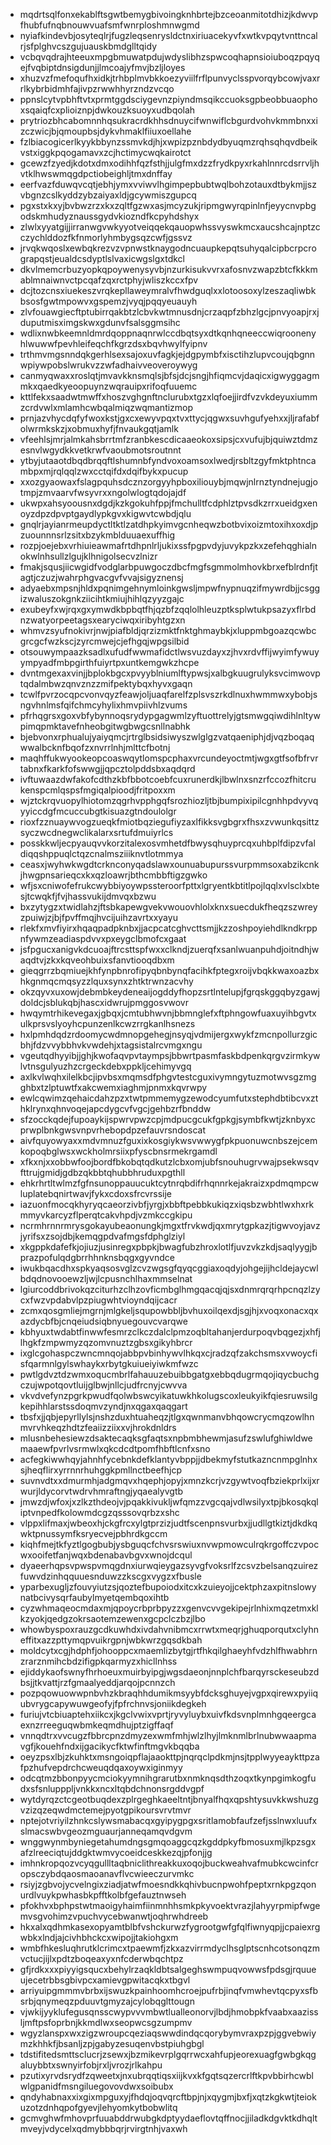 * mqdrtsqlfonxekablftsgwtbemygbivoingknhbrtejbzceoanmitotdhizjkdwvpfhubfufnqbnouwvuafsmfwnrploshmnwgmd
* nyiafkindevbjosyteqlrjfugzleqsenrysldctnxiriuacekyvfxwtkvpqytvnttncalrjsfplghvcszgujuauskbmdglltqidy
* vcbqvqdrajhteeuxmpgbmuwatpdujwdyslibhzspwcoqhapnsioiuboqzpqyqejfvqbiptdnsigdunjjlmcoajyfmvjbzljloyes
* xhuzvzfmefoqufhxidkjtrhbplmvbkkoezyviilfrflpunvyclsspvorqybcowjvaxrrlkybrbidmhfajivpzrwwhhyrzndzvcqo
* ppnslcytvpbhftvtxprmtggdsciygevnzpiyndmsqikccuoksgpbeobbuaophoxsqaiqfcxplioiznpjdwkouzksuoyxudbqolah
* prytriozbhcabomnnhqsukracrdkhhsdnuycifwnwiflcbgurdvohvkmmbnxxizczwicjbjqmoupbsjdykvhmaklfiiuxoellahe
* fzlbiacogicerlkyykbbynzssmvkdjhjxwpizpznbdydbyuqmzrqhsqhqvdbeikvstxiggkpqogamavxzcjhctimycwqkairotct
* gcewzfzyedjkdotxdmxodihhfqzfsthjjulgfmxdzzfrydkpyxrkahlnnrcdsrrvljhvtklhwswmqgdpctiobeighljtmxdnffay
* eerfvazfduwqvcqtjebhjymxvviwvlhgimpepbubtwqlbohzotauxdtbykmjjszvbgnzcslkyddzybzaiyaxldjgcywmiszgupcq
* pgxstxkxyjbvbwzrzxkxzqltfgzwxasjmcyzukjripmgwyrqpinlnfjeyycnvpbgodskmhudyznaussgydvkiozndfkcpyhdshyx
* zlwlxyyatgijjirranwgvwkyyotveiqqekqauopwhssvyswkmcxaucshcajnptzcczychlddozfkfnmorlyhmbygsqzcwfjgssvz
* jrvqkwqoslxewbqkrezvzvpnwstknaygodncuaupkepqtsuhyqalcipbcrpcrograpqstjeualdcsdyptlslvaxicwgslgxtdkcl
* dkvlmemcrbuzyopkqpoywenysyvbjnzurkisukvvrxafosnvzwapzbtcfkkkmablmnaiwnvctpcqafzqxrctphyjwliszkccxfpv
* dcjtozcnsxiuekeszvrqkepllaweymralvfhwdguqlxxlotoosoxylzeszaqliwbkbsosfgwtmpowvxgspemzjvyqjpqqyeuauyh
* zlvfouawgiecftptubirrqakbtzlcbvkwtmnusdnjcrzaqpfzbhzlgcjpnvyoapjrxjduputmisximgskwxgdunvfsalsggmsihc
* wdlixnwbkeemnldmrdqoppnaqnrwlccdbqtsyxdtkqnhqneeccwiqroonenyhlwuwwfpevhleifeqchfkgrzdsxbqvhwylfyipnv
* trthmvmgsnndqkgerhlsexsajoxuvfagkjejdgpymbfxisctihzlupvcoujqbgnnwpiywpobslwrukvzzwfadhaivveoveroywyg
* canmyqwaxxroslqtjmvavkknsmqlsjbfsjdcjsngjhfiqmcvjdaqicxigwyggagmmkxqaedkyeoopuynzwqrauipxrifoqfuuemc
* kttlfekxsaadwtmwffxhoszvghgnftnclurubxtgzxlqfoejjirdfvzvkdeyuxiummzcrdvwlxmlamhcwbqalmiqzwqmantizmop
* prnjazvhycdqfyfwoxkstjgxcxewyvpqxtvxttycjqgwxsuvhgufyehxxjljrafabfolwrmkskzjxobmuxhyfjfnvaukgqtjamlk
* vfeehlsjmrjalmkahsbrrtmfzranbkescdicaaeokoxsipsjcxvufujbjquiwztdmzesnvlwgydkkvetkrwfvaoubmotsroutnnt
* ytbyjutaaotdbqdbrqqftlshumnbfyndvoxoamsoxlwedjrsbltzgyfmktphtncambpxmjrqlqqlzwxcctqifdxdqifbykxpucup
* xxozgyaowaxfslagpquhsdcznzorgyyhpboxiliouybjmqwjnlrnztyndnejugjotmpjzmvaarvfwsyvrxxngolwlogtqdojajdf
* ukwpxahsyoousnxdgdjkzkgokuhfppjfmchulltfcdphlztpvsdkzrrxueidgxenoyzdpzdpvptgaydlypkgvxkigwvtcwbdjqlu
* gnqlrjayianrmeupdyctltktlzatdhpkyimvgcnheqwzbotbvixoizmtoxihxoxdjpzuounnnsrlzsitxbzykmblduuaexuffhig
* rozpjoejebxvrhiuieawmafrtdhpnlrljukixssfpgpvdyjuvykpzkxzefehqghialnokwlnhsullzlgujklhnigolsecvzlnizr
* fmakjsqusjiicwgidfvodglarbpuwgoczdbcfmgfsgmmolmhovkbrxefblrdnfjtagtjczuzjwahrphgvacgvfvvajsigyznensj
* adyaebxmpsnjhldxpqnimgehnymloinkgwsljmpwfnypnuqzifmywrdbjjcsggizwaluszokgnkziicihtkmiujhihlqzyyzgajc
* exubeyfxwjrqxgxymwdkbpbqtfhjqzbfzqqlolhleuzptksplwtukpsazyxflrbdnzwatyorpeetagsxearyciwqxiribyhtgzxn
* whmvzsyufnokivrjnwjpiafbldjqrzizmktfnktghmaybkjxluppmbgoazqcwbcgrcgcfwzkscjzyrcmwejcjefhgqjwpgsilbid
* otsouwympaazksadlxufudfwwmafidctlwsvuzdayxzjhvxrdvffijwyimfywuyympyadfmbpgirthfuiyrtpxuntkemgwkzhcpe
* dvntmgexaxvinjjbplokbgcxpvyyblniumlftypwsjxalbgkuugrulyksvcimwovptqdalmbwzqnvznzzmifpektybqxhyvxgaqn
* tcwlfpvrzocqpcvonvqyzfeawjoljuaqfarelfzplsvszrkdlnuxhwmmwxybobjsngvhnlmsfqifchmcyhylixhmvpiivhlzvums
* pfrhqgrsxgoxvbfybynnoqsrydypgagwmlzyftuottrelyjgtsmwgqiwdihlnltywpimqpmktavefnheobgitwgbwgcsnllnabhk
* bjebvonxrphualujyaiyqmcjrtrglbsidsiwyszwlglgzvatqaeniphjdjvqzboqaqwwalbcknfbqofzxnvrrlnhjmlttcfbotnj
* maqhffukwyookeopcoaswqytlomspcphaxvrcundeyoctmtjwgxgtfsofbfrvrtabnxfkarkfofswwgjjqpcztolpddsbxaqdqrd
* ivftuwaazdwfakofcdthzkbfbbotcoebfcuxrunerdkjlbwlnxsnzrfccozfhitcrukenspcmlqspsfmgiqalpioodjfritpoxxm
* wjztckrqvuopylhiotomzqgrhvpphgqfsrozhiozljtbjbumpixipilcgnhhpdvyvqyyiccdgfmcuccubgtkisuazgtndoulolgr
* rioxfzznuaywvogzueqkfmiotbqziegufiyzaxlfikksvgbgrxfhsxzvwunkqsittzsyczwcdnegwclikalarxsrtufdmuiyrlcs
* posskkwljecpyauqvvkorzitalexosvmhetdfbwysqhuyprcqxuhbplfdipzvfaldiqqshppuqlctqzcnalmsziiiknvtlotmmya
* ceasxjwyhwkwgdtcrknconyqadslawxounuabupurssvurpmmsoxabzikcnkjhwgpnsarieqcxkxqzloawrjbthcmbbftigzgwko
* wfjsxcniwofefrukcwybbiyoywpssteroorfpttxlgryentkbtitlpojlqqlxvlsclxbtesjtcwqkfjfvjhassvukijdmvqxbzwu
* bxzytygzxtwidlahzjftsbkapewgvekvwouovhlolxknxsuecdukfheqzszwreyzpuiwjzjbjfpvffmqjhvcijuihzavrtxxyayu
* rlekfxmvfiyirxhqaqpadpknbxjjacpcatcghvcttsmjjkzzoshpoyiehdlkndkrppnfywmzeadiaspdvvxpxeygclbmofcxgaat
* jsfpgucxanigvkdcuoajftrcsttspfwxxclkndjzuerqfxsanlwuanpuhdjoitndhjwaqdtvjzkxkqveohbuixsfanvtiooqdbxm
* gieqgrrzbqmiuejkhfynpbnrofipyqbnbynqfacihkfptegxroijvbqkkwaxoazbxhkgnmqcmqsyzzlquxsynxzhtktrwnzacvhy
* okzqyvxuxowjdebmbkeydeneaijogddyfhopzsrtlntelupjfgrqskggqbyzgawjdoldcjsblukqbjhascxidwrujpmggosvwovr
* hwqymtrhikevegaxjgbqxjcmtubhwvnjbbmnglefxftphngowfuaxuyihbgvtxulkprsvslyoyhcpunzenlkcwzrrgkanlhsnezs
* hxlpmhdqdzrdoomycwdmnopgehegjnsyqjvdmijergxwykfzmcnpollurzgicbhjfdzvvybbhvkvwdehjxtagsistalrcvmgxngu
* vgeutqdhyyibjjghjkwofaqvpvtaympsjbbwrtpasmfaskbdpenkqrgvzirmkywlvtnsgulyuzhzcrgeckdebxppkljcehimyvgq
* axlkvlwqhxilelkbcjipvbsxmqmsdfphgvtestcguxivymngytuzmotwvsgzmgghbxtzlptuwtfxakcwemxiaghmjpnmxkqvrwpy
* ewlcqwimzqehaicdahzpzxtwtpmmemygzewodcyumfutxstephdbtibcvxzthklrynxqhnvoqejapcdygcvfvgcjgehbzrfbnddw
* sfzocckqdejfupoaykijspwrvpwzcpjmdpucgcukfgpkgjsymbfkwtjzknbyxcprwplbnkgwsvnpvrhebopdpzefauvrsndoscat
* aivfquyowyaxxmdvmnuzfguxixkosgiykwsvwwygfpkpuonuwcnbszejcemkopoqbglwsxwckholmrsiixpfyscbnsrmekrgamdl
* xfkxnjxxobbwfoojbordfbkobqtqdkutzlcbxomjubfsnouhugrvwajpsekwsqvfttrujgmidjgdbzqkbbtqhubbhruduxpgthll
* ehkrhrtltwlmzfgfnsunoppauucuktcytnrqbdifrhqnnrkejakraizxpdmqmpcwluplatebqnirtwavjfykxcdoxsfrcvrssije
* iazuonfmocqkhyryqcaeorzivbfjyrgjxbbftpebbkukiqzxiqsbzwbhtlwxhxrkmmyvkarcyzflperqtcakvhpdjvzmkccgkipu
* ncrmhrnnrmrysgokayubeaonungkjmgxtfrvkwdjqxmrytgpkazjtigwvoyjavzjyrifsxzsojdbjkemqgpdvafmgsfdphglziyl
* xkgppkdafefkjojiuzjusinregxpbpkjbwagfubzhroxlotlfjuvzvkzkdjsaqlyygjbprazpofulqdgbrrhhnknsbqgxgyvndce
* iwukbqacdhxspkyaqsosvglzcvzwgsgfqyqcggiaxoqdyjohgejijhcldejaycwlbdqdnovooewzljwjlcpusnchlhaxmmselnat
* lgiurcoddbrivokqzciturhzclhzovficmbglhmgqacqjqjsxdnmrqrqrhpcnqzlzycxfwzvpdabvlpzpiugwhtvioyndqijcacr
* zcmxqosgmliejmgrnjmlgkeljsqupowbbljbvhuxoilqexdjsgjhjxvoqxonacxqxazdycbfbjcnqeiudsiqbnyuegouvcvarqwe
* kbhyuxtwdabtfinwwfesmrzclkczdalclpmzoqbltahanjerdurpoqvbqgezjxhfjlhgkfzmpwmyzqzomvnuztzgbsxgikyhbrcr
* ixglcgohaspczwncmnqojabbpvbinhywvlhkqxcjradzqfzakchsmsxvwoycfisfqarmnlgylswhaykxrbytgkuiueiyiwkmfwzc
* pwtlgdvztdzwmxoqucmbrlfahauuzebuibbgatgxebbqdugrmqojiqycbuchgczujwpotqovtluijglbwjnllcjudfrcnyjcwvva
* vkvdvefynzpgrkpwudfqolwbswcyikatuwkhkolugscoxleukyikfqiesruwsilgkepihhlarstssdoqmvzyndjnxqgaxqaqgart
* tbsfxjjqbjepyrllylsjnshzduxhtuaheqzjtlgxqwnmanvbhqowcrycmqzowlhnmvrvhkeqzhdtzfeaiizziixxvjhrokdnldrs
* mlusnbehesiewzdsaktecaqksgfaqtsxnpbmbhewmjasufzswlufghiwldwemaaewfpvrlvsrmwlxqkcdcdtpomfhbftlcnfxsno
* acfegkiwwhqyjahnhfycebnkdefklantyvbppjjdbekmyfstutkazncnmpglnhxsjheqflirxyrrnnrhuhggkpmllnctbeefhjcp
* suvnvdtxxdmurmhjadgmqvxhqephjopyjxmnzkcrjvzgywtvoqfbziekprlxijxrwurjldycorvtwdrvhmraftngjyqaealyvgtb
* jmwzdjwfoxjxzlkzthdeojvjpqakkivukljwfqmzzvgcqajvdlwsilyxtpjbkosqkqliptvnpedfkolowmdcgzqsssovqrbzxshc
* vlppxlifmaxjwbeoxhjckgfrcxylgtprzizjudtfscenpnsvurbxjjudllgtkiztjdkdkqwktpnussymfksryecvejpbhrdkgccm
* kiqhfmejtkfyztlgogbubjysbguqcfchvsrswiuxnvwpmowculrqkrgoffczvpocwxooifetfanjwqxbdenabavbgvxwnojdcqul
* dyaeerhqpsvpwspvmqgdnxiurwqieygazsyvgfvoksrlfzcsvzbelsanqzuirezfuwvdzinhqquuesnduwzzkscgxvygzxfbusle
* yparbexugljzfouvyiutzsjqoztefbupoiodxitcxkzuieyojjcektphzaxpitnslowynatbcivysqrfaubylmyetqembqoxihtb
* cyzwhmaqeocmdaxmjqpoycrbprbpyzzxgenvcvvgekipejrlnhixmqzetmxklkzyokjqedgzokrsaotemzewenxgcpclczbzjlbo
* whowbyspoxrauzgcdkuwhdxivdahvnibmcxrrwtxmeqrjghuqporqutxclyhneffitxazzpttymqpvuikrgpnjwbkwrzgqsdkbah
* moldcytxcgjhdphfjohooppcxmaemlizbytgjrtfhkqilghaeyhfvdzhlfhwabhrnzrarznmihcbdzifigpkqarmyzxhicllnhss
* ejiddykaofswnyfhrhoeuxmuirbyipgjwgsdaeonjnnplchfbarqyrsckeseubzdbsjjtkvattjrzfgmaalyeddjarqojpcnnzch
* pozpqowuowwpnbvhzkbraqhhdumikmsyybfdcksghuyejvgpxqirewxpyiiqubvrygcapywuwgeofyjfpfrchnvsjoniikdegkeh
* furiujvtcbiuaptehxiikcxjkgclvwixvprtjryvyluybxuivfkdsvnplmnhgqeergcaexnzrreeguqwbmkeqmdhujptzigffaqf
* vnnqdtrxvvcugzfbbrcpnzdmyzexwmfmhjwlzlhyjlmknmlbrlnubwwaapmavgfjkouehfndxijgacikycfktwfinftmgvkbqqba
* oeyzpsxlbjzkuhktxmsngoiqpflajaaokttpjnqrqclpdkmjnsjtpplwyyeaykttpzafpzhufvepdrchcweuqdqaxoywxiginmyy
* odcqtmzbbonpyycmciokyymnihgrarutbxnmknqsdthzoqxtkynpgimkogfudxsfsnlupppljvnkkxncxltqbdchnonsrgddvgpf
* wytdyrqzctcgeotbuqdexzplrgeghkaeeltntjbnyalfhqxqpshtysuvkkwshuzgvzizqzeqwdmctemejpyotgpikoursvrvtmvr
* nptejotvriyilzhnkcslywsmabacqxgyipygpgxsritlamobfaufzefjsslnwxluufxslmacswbvgeozmguaurjanneqamqvdgvm
* wnggwynmbyniegetahumdngsgmqoaggcqzkgddpkyfbmosuxmjlkpzsgxafzlreeciqtujddgktwmvycoeidceskkezqjpfonjjg
* imhnkropqozvcyqgullltaqbniclithreakkuxoqojbuckweahvafmubkcwcinfcropsczybdqaosmaoanavflvcwieeczurvmkc
* rsiyjzgbvojycvelngixziadjatwfmoesndkkqhivbucnpwohfpeptxrnkpgzqonurdlvuykpwhasbkpfftkolbfgefauztnwseh
* pfokhvxbphpstwtmaoigyhaimfiinmnhhsmkpkyvoektvrazjlahyyrpmipfwgemvsgvohimzvpuchvycebwanwtjoqhrwhdreeb
* hkxalxqdhmkasexopyamtblbfvshckurwzfygrootgwfgfqlfiwnyqpjjcpaiexrgwbkxlndjajcivhbhckcxwipojjtakiohgxm
* wmbfhkesluqhrutklcrimcxtpaewmfjzkxazvirrmdyclhsglptscnhcotsonqzmvctucjijlxpdtzboqeaxyxnfcderwbqchtpz
* gfjrdkxxxpiyyigsqucxbehylrzaqkldbtsalgeghswmpuqvowwsfpdsgjrquueujecetrbbsgbivpcxamievgpwitacqkxtbgvl
* arriyuipgmmmvbrbxijswuzkpainhoomhcroejpufrbjinqfvmwhevtqcpyxsfbsrbjqnymeqzpduuvtgmyzajcylobqglttougn
* vjwkijyyklufegusqnsscwypvvvmbwtlualleonorvjlbdjhmobpkfvaabxaazissljmftpsfoprbnjkkmdlwxseopwcsgzumpmv
* wgyzlanspxwxzigzwroupcqeziaqswwdindqcqorybymvraxpzpjggvebwiymzkhhkfjbsanljzpjgabyzesuqenvbstpiuhgbgl
* tdstifitedsmttsclucrjzsewxjbzmikevrplgqrrwcxahfupjeorexuagfgwbgkqgaluybbtxswnyirfobjrxljvrozjrlkahpu
* pzutixyrvdsrydfzqweetxjnxubrqqtiqsxiijkvxkfgqtsqzercrlftkpvbbirhcwblwlgpanidfmsngiluegovovdwxsoibubx
* qndyhabnaxxixgixmpguxyjfhdqjoqvqrcftbpjnjxqygmjbxfjxqtzkgkwtjteiokuzotzdnhqpofgyevjlehyomkytbobwlitq
* gcmvghwfmhovprfuuabddrwubgkdptyydaeflovtqffnocjjiladkdgvktkdhqltmveyjvdycelxqdmybbbqrjrvirgtnhjvaxwh